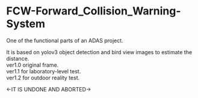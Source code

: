 # FCW-Forward_Collision_Warning-System
One of the functional parts of an ADAS project.
  
It is based on yolov3 object detection and bird view images to estimate the distance.  
ver1.0 original frame.  
ver1.1 for laboratory-level test.  
ver1.2 for outdoor reality test.  
  
<-IT IS UNDONE AND ABORTED->
